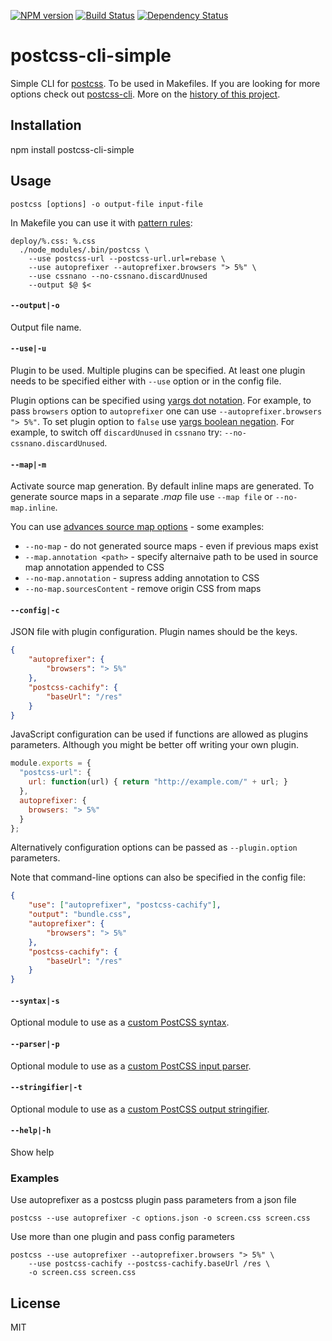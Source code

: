 [![NPM version][npm-image]][npm-url]
[![Build Status][build-image]][build-url]
[![Dependency Status][deps-image]][deps-url]

# postcss-cli-simple

Simple CLI for [postcss]. To be used in Makefiles. If you are looking for more options check out [postcss-cli].
More on the [history of this project][history].

## Installation

npm install postcss-cli-simple

## Usage

    postcss [options] -o output-file input-file

In Makefile you can use it with [pattern rules]:

````Make
deploy/%.css: %.css
  ./node_modules/.bin/postcss \
    --use postcss-url --postcss-url.url=rebase \
    --use autoprefixer --autoprefixer.browsers "> 5%" \
    --use cssnano --no-cssnano.discardUnused
    --output $@ $<
````

#### `--output|-o`

Output file name.

#### `--use|-u`

Plugin to be used. Multiple plugins can be specified. At least one plugin needs to be specified either with `--use` option or in the config file.

Plugin options can be specified using [yargs dot notation]. For example, to pass `browsers` option to `autoprefixer` one can use `--autoprefixer.browsers "> 5%"`. To set plugin option to `false` use [yargs boolean negation]. For example, to switch off `discardUnused` in `cssnano` try: `--no-cssnano.discardUnused`.  

#### `--map|-m`

Activate source map generation. By default inline maps are generated. To generate source maps
in a separate _.map_ file use `--map file` or `--no-map.inline`.

You can use [advances source map options][source-map-options] - some examples:

- `--no-map` - do not generated source maps - even if previous maps exist
- `--map.annotation <path>` - specify alternaive path to be used in source map annotation appended to CSS
- `--no-map.annotation` - supress adding annotation to CSS
- `--no-map.sourcesContent` - remove origin CSS from maps

#### `--config|-c`

JSON file with plugin configuration. Plugin names should be the keys.

````json
{
    "autoprefixer": {
        "browsers": "> 5%"
    },
    "postcss-cachify": {
        "baseUrl": "/res"
    }
}
````

JavaScript configuration can be used if functions are allowed as plugins parameters. Although you might be better off writing your own plugin.

````js
module.exports = {
  "postcss-url": {
    url: function(url) { return "http://example.com/" + url; }
  },
  autoprefixer: {
    browsers: "> 5%"
  }
};
````

Alternatively configuration options can be passed as `--plugin.option` parameters.

Note that command-line options can also be specified in the config file:

````json
{
    "use": ["autoprefixer", "postcss-cachify"],
    "output": "bundle.css",
    "autoprefixer": {
        "browsers": "> 5%"
    },
    "postcss-cachify": {
        "baseUrl": "/res"
    }
}
````

#### `--syntax|-s`

Optional module to use as a [custom PostCSS syntax](https://github.com/postcss/postcss#syntaxes).

#### `--parser|-p`

Optional module to use as a [custom PostCSS input parser](https://github.com/postcss/postcss#syntaxes).

#### `--stringifier|-t`

Optional module to use as a [custom PostCSS output stringifier](https://github.com/postcss/postcss#syntaxes).

#### `--help|-h`

Show help

### Examples

Use autoprefixer as a postcss plugin pass parameters from a json file

    postcss --use autoprefixer -c options.json -o screen.css screen.css

Use more than one plugin and pass config parameters

    postcss --use autoprefixer --autoprefixer.browsers "> 5%" \
        --use postcss-cachify --postcss-cachify.baseUrl /res \
        -o screen.css screen.css


## License

MIT

[postcss]: https://npmjs.org/package/postcss
[postcss-cli]: https://npmjs.org/package/postcss-cli
[history]: https://github.com/postcss/postcss/issues/154#issuecomment-177278640
[source-map-options]: https://github.com/postcss/postcss/blob/master/docs/source-maps.md
[pattern rules]: https://www.gnu.org/software/make/manual/html_node/Pattern-Rules.html
[yargs dot notation]: https://www.npmjs.com/package/yargs#dot-notation
[yargs boolean negation]: https://www.npmjs.com/package/yargs#negate-fields


[npm-image]: https://img.shields.io/npm/v/postcss-cli-simple
[npm-url]: https://npmjs.org/package/postcss-cli-simple

[build-image]: https://img.shields.io/github/actions/workflow/status/pirxpilot/postcss-cli/check.yaml?branch=main
[build-url]: https://github.com/pirxpilot/postcss-cli/actions/workflows/check.yaml
 
[deps-image]: https://img.shields.io/librariesio/release/npm/postcss-cli-simple
[deps-url]: https://libraries.io/npm/postcss-cli-simple
